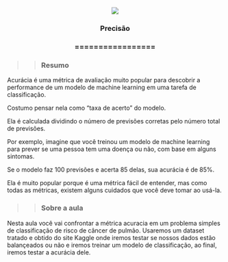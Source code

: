 <h1 align="center">
<img src="https://img.shields.io/static/v1?label=Precisão%20POR&message=TAH%20NA%20TEIA&color=7159c1&style=flat-square&logo=ghost"/>

<h3> <p align="center">Precisão </p> </h3>
<h3> <p align="center"> ================= </p> </h3>

>> <h3> Resumo </h3>

<p> Acurácia é uma métrica de avaliação muito popular para descobrir a performance de um modelo de machine learning em uma tarefa de classificação.

Costumo pensar nela como “taxa de acerto” do modelo.

Ela é calculada dividindo o número de previsões corretas pelo número total de previsões.

Por exemplo, imagine que você treinou um modelo de machine learning para prever se uma pessoa tem uma doença ou não, com base em alguns sintomas.

Se o modelo faz 100 previsões e acerta 85 delas, sua acurácia é de 85%.

Ela é muito popular porque é uma métrica fácil de entender, mas como todas as métricas, existem alguns cuidados que você deve tomar ao usá-la. </p>

>> <h3> Sobre a aula </h3>

<p> Nesta aula você vai confrontar a métrica acuracia em um problema simples de classificação de risco de câncer de pulmão. Usaremos um dataset tratado e obtido do site Kaggle onde iremos testar se nossos dados estão balançeados ou não e iremos treinar um modelo de classificação, ao final, iremos testar a acurácia dele. </p>
